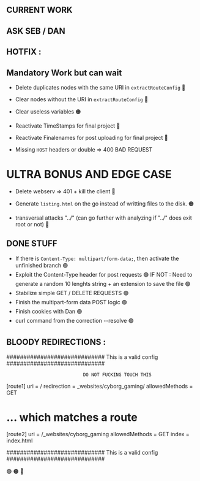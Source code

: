 ## CURRENT WORK

## ASK SEB / DAN

## HOTFIX :


## Mandatory Work but can wait
- Delete duplicates nodes with the same URI in `extractRouteConfig` 🔴

- Clear nodes without the URI in `extractRouteConfig` 🔴

- Clear useless variables 🟠

- Reactivate TimeStamps for final project 🔴

- Reactivate Finalenames for post uploading for final project 🔴

- Missing `HOST` headers or double => 400 BAD REQUEST



# ULTRA BONUS AND EDGE CASE
- Delete webserv => 401 + kill the client 🔴

- Generate `listing.html` on the go instead of writting files to the disk. 🟠

- transversal attacks "../" (can go further with analyzing if "../" does exit root or not) 🔴


## DONE STUFF
- If there is `Content-Type: multipart/form-data;`, then activate the unfinished branch 🟢
- Exploit the Content-Type header for post requests 🟢
IF NOT : Need to generate a random 10 lenghts string + an extension to save the file 🟢
- Stabilize simple GET / DELETE REQUESTS 🟢
- Finish the multipart-form data POST logic 🟢
- Finish cookies with Dan 🟢
- curl command from the correction --resolve 🟢

## BLOODY REDIRECTIONS :

############################# This is a valid config #############################

								
								
								DO NOT FUCKING TOUCH THIS



[route1]
uri = /
redirection = _websites/cyborg_gaming/
allowedMethods = GET

# ... which matches a route
[route2]
uri = /_websites/cyborg_gaming
allowedMethods = GET
index = index.html

############################# This is a valid config #############################

🟢
🟠
🔴
